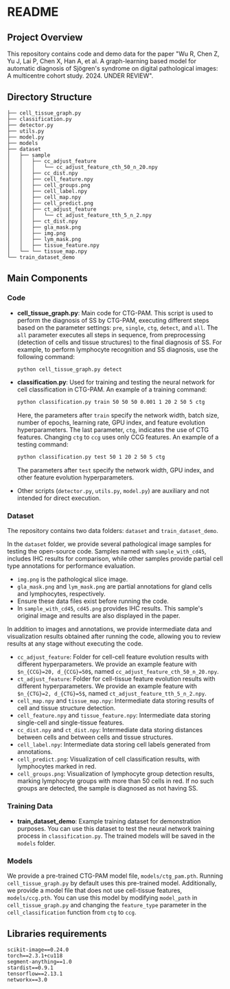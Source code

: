 # README

## Project Overview

This repository contains code and demo data for the paper "Wu R, Chen Z, Yu J, Lai P, Chen X, Han A, et al. A graph-learning based model for automatic diagnosis of Sjögren's syndrome on digital pathological images: A multicentre cohort study. 2024. UNDER REVIEW".

## Directory Structure

```
├── cell_tissue_graph.py
├── classification.py  
├── detector.py
├── utils.py
├── model.py
├── models
├── dataset
│   ├── sample
│   │   ├── cc_adjust_feature
│   │   │   └── cc_adjust_feature_cth_50_n_20.npy
│   │   ├── cc_dist.npy
│   │   ├── cell_feature.npy
│   │   ├── cell_groups.png
│   │   ├── cell_label.npy
│   │   ├── cell_map.npy
│   │   ├── cell_predict.png
│   │   ├── ct_adjust_feature
│   │   │   └── ct_adjust_feature_tth_5_n_2.npy
│   │   ├── ct_dist.npy
│   │   ├── gla_mask.png
│   │   ├── img.png
│   │   ├── lym_mask.png
│   │   ├── tissue_feature.npy
│   └── └── tissue_map.npy
└── train_dataset_demo
```

## Main Components

### Code

- **cell_tissue_graph.py**: Main code for CTG-PAM. This script is used to perform the diagnosis of SS by CTG-PAM, executing different steps based on the parameter settings: `pre`, `single`, `ctg`, `detect`, and `all`. The `all` parameter executes all steps in sequence, from preprocessing (detection of cells and tissue structures) to the final diagnosis of SS. For example, to perform lymphocyte recognition and SS diagnosis, use the following command:
  ```bash
  python cell_tissue_graph.py detect
  ```

- **classification.py**: Used for training and testing the neural network for cell classification in CTG-PAM. An example of a training command:
  ```bash
  python classification.py train 50 50 50 0.001 1 20 2 50 5 ctg
  ```
  Here, the parameters after `train` specify the network width, batch size, number of epochs, learning rate, GPU index, and feature evolution hyperparameters. The last parameter, `ctg`, indicates the use of CTG features. Changing `ctg` to `ccg` uses only CCG features. An example of a testing command:
  ```bash
  python classification.py test 50 1 20 2 50 5 ctg
  ```
  The parameters after `test` specify the network width, GPU index, and other feature evolution hyperparameters.

- Other scripts (`detector.py`, `utils.py`, `model.py`) are auxiliary and not intended for direct execution.

### Dataset

The repository contains two data folders: `dataset` and `train_dataset_demo`.

In the `dataset` folder, we provide several pathological image samples for testing the open-source code. Samples named with `sample_with_cd45`, includes IHC results for comparison, while other samples provide partial cell type annotations for performance evaluation. 

- `img.png` is the pathological slice image.
- `gla_mask.png` and `lym_mask.png` are partial annotations for gland cells and lymphocytes, respectively.
- Ensure these data files exist before running the code.
- In `sample_with_cd45`, `cd45.png` provides IHC results. This sample's original image and results are also displayed in the paper.

In addition to images and annotations, we provide intermediate data and visualization results obtained after running the code, allowing you to review results at any stage without executing the code.

- `cc_adjust_feature`: Folder for cell-cell feature evolution results with different hyperparameters. We provide an example feature with `$n_{CCG}=20, d_{CCG}=50$`, named `cc_adjust_feature_cth_50_n_20.npy`.
- `ct_adjust_feature`: Folder for cell-tissue feature evolution results with different hyperparameters. We provide an example feature with `$n_{CTG}=2, d_{CTG}=5$`, named `ct_adjust_feature_tth_5_n_2.npy`.
- `cell_map.npy` and `tissue_map.npy`: Intermediate data storing results of cell and tissue structure detection.
- `cell_feature.npy` and `tissue_feature.npy`: Intermediate data storing single-cell and single-tissue features.
- `cc_dist.npy` and `ct_dist.npy`: Intermediate data storing distances between cells and between cells and tissue structures.
- `cell_label.npy`: Intermediate data storing cell labels generated from annotations.
- `cell_predict.png`: Visualization of cell classification results, with lymphocytes marked in red.
- `cell_groups.png`: Visualization of lymphocyte group detection results, marking lymphocyte groups with more than 50 cells in red. If no such groups are detected, the sample is diagnosed as not having SS.

### Training Data

- **train_dataset_demo**: Example training dataset for demonstration purposes. You can use this dataset to test the neural network training process in `classification.py`. The trained models will be saved in the `models` folder.

### Models

We provide a pre-trained CTG-PAM model file, `models/ctg_pam.pth`. Running `cell_tissue_graph.py` by default uses this pre-trained model. Additionally, we provide a model file that does not use cell-tissue features, `models/ccg.pth`. You can use this model by modifying `model_path` in `cell_tissue_graph.py` and changing the `feature_type` parameter in the `cell_classification` function from `ctg` to `ccg`.

## Libraries requirements

```
scikit-image==0.24.0
torch==2.3.1+cu118
segment-anything==1.0
stardist==0.9.1
tensorflow==2.13.1
networkx==3.0
```

